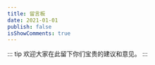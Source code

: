 ```yaml
---
title: 留言板
date: 2021-01-01
publish: false
isShowComments: true
---
```


::: tip 
欢迎大家在此留下你们宝贵的建议和意见。
:::

<!-- more -->
